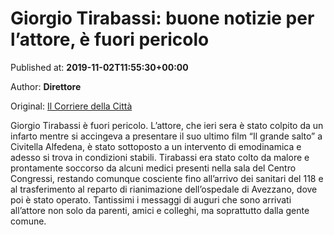 
# Giorgio Tirabassi: buone notizie per l’attore, è fuori pericolo

Published at: **2019-11-02T11:55:30+00:00**

Author: **Direttore**

Original: [Il Corriere della Città](https://www.ilcorrieredellacitta.com/ultime-notizie/giorgio-tirabassi-buone-notizie-per-lattore-e-fuori-pericolo.html)

Giorgio Tirabassi è fuori pericolo. L’attore, che ieri sera è stato colpito da un infarto mentre si accingeva a presentare il suo ultimo film “Il grande salto” a Civitella Alfedena, è stato sottoposto a un intervento di emodinamica e adesso si trova in condizioni stabili.
Tirabassi era stato colto da malore e prontamente soccorso da alcuni medici presenti nella sala del Centro Congressi, restando comunque cosciente fino all’arrivo dei sanitari del 118 e al trasferimento al reparto di rianimazione dell’ospedale di Avezzano, dove poi è stato operato.
Tantissimi i messaggi di auguri che sono arrivati all’attore non solo da parenti, amici e colleghi, ma soprattutto dalla gente comune.
